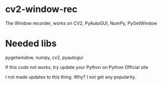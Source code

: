 # cv2-window-rec
The Window recorder, works on CV2, PyAutoGUI, NumPy, PyGetWindow

# Needed libs
pygetwindow, numpy, cv2, pyautogui


If this code not works, try update your Python on Python Official site

I not made updates to this thing. Why? I not get any popularity.
